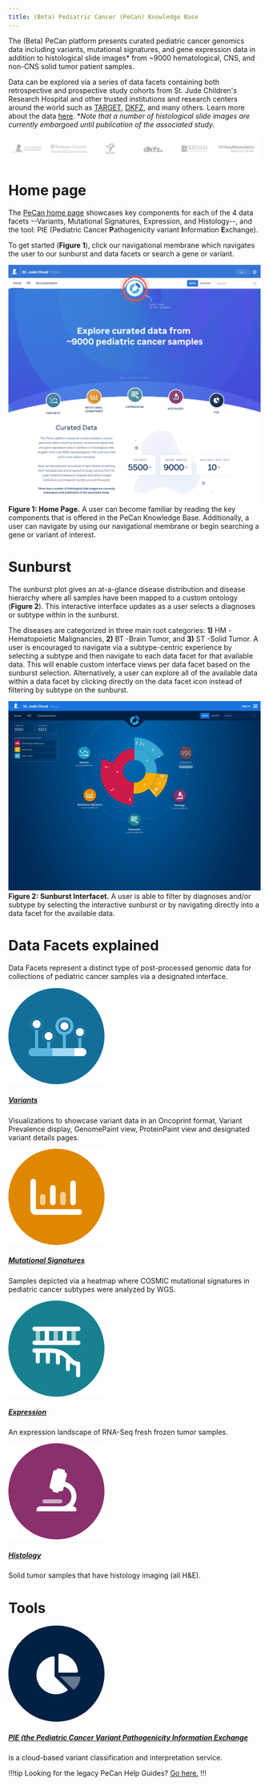 ```yaml
---
title: (Beta) Pediatric Cancer (PeCan) Knowledge Base
---
```


The (Beta) PeCan platform presents curated pediatric cancer genomics data including variants, mutational signatures, and gene expression data in addition to histological slide images* from ~9000 hematological, CNS, and non-CNS solid tumor patient samples. 

Data can be explored via a series of data facets containing both retrospective and prospective study cohorts from St. Jude Children's Research Hospital and other trusted institutions and research centers around the world such as [TARGET](https://ocg.cancer.gov/programs/target), [DKFZ](https://www.dkfz.de/en/index.html), and many others. Learn more about the data [here](https://university.stjude.cloud/docs/pecan/data/).
**Note that a number of histological slide images are currently embargoed until publication of the associated study.*

![](./logos.png)

# Home page
The [PeCan home page](https://pecan.stjude.cloud/) showcases key components for each of the 4 data facets --Variants, Mutational Signatures, Expression, and Histology--, and the tool: PIE (Pediatric Cancer **P**athogenicity variant **I**nformation **E**xchange).

To get started (**Figure 1**), click our navigational membrane which navigates the user to our sunburst and data facets or search a gene or variant.

![](./home.png)
**Figure 1: Home Page.** A user can become familiar by reading the key components that is offered in the PeCan Knowledge Base. Additionally, a user can navigate by using our navigational membrane or begin searching a gene or variant of interest.

# Sunburst
The sunburst plot gives an at-a-glance disease distribution and disease hierarchy where all samples have been mapped to a custom ontology (**Figure 2**).
This interactive interface updates as a user selects a diagnoses or subtype within in the sunburst. 

The diseases are categorized in three main root categories: **1)** HM -Hematopoietic Malignancies, **2)** BT -Brain Tumor, and **3)** ST -Solid Tumor. A user is encouraged to navigate via a subtype-centric experience by selecting a subtype and then navigate to each data facet for that available data. This will enable custom interface views per data facet based on the sunburst selection. Alternatively, a user can explore all of the available data within a data facet by clicking directly on the data facet icon instead of filtering by subtype on the sunburst.

![](./pecan.png)
**Figure 2: Sunburst Interfacet.** A user is able to filter by diagnoses and/or subtype by selecting the interactive sunburst or by navigating directly into a data facet for the available data.


# Data Facets explained
Data Facets represent a distinct type of post-processed genomic data for collections of pediatric cancer samples via a designated interface.

<div class="flex flex-row">
  <div class="pr-8 pt-0 flex-none">
    <a href="https://university.stjude.cloud/docs/pecan/variants/"><img src="variants.svg" alt="Variants"></a>
  </div>
  <div>
    <h5 class="font-bold"><a href="https://university.stjude.cloud/docs/pecan/variants/"class="text-blue-primary">Variants</a></h5>
    <p style="margin-top: 0;">Visualizations to showcase variant data in an Oncoprint format, Variant Prevalence display, GenomePaint view, ProteinPaint view and designated variant details pages.</p>
  </div>
</div>

<div class="flex flex-row">
  <div class="pr-8 pt-0 flex-none">
    <a href="https://university.stjude.cloud/docs/pecan/mut-sigs/"><img src="mutational-signatures.svg" alt="Mutational Signatures"></a>
  </div>
  <div>
    <h5 class="font-bold"><a href="https://university.stjude.cloud/docs/pecan/mut-sigs/"class="text-blue-primary">Mutational Signatures</a></h5>
    <p style="margin-top: 0;">Samples depicted via a heatmap where COSMIC mutational signatures in pediatric cancer subtypes were analyzed by WGS.</p>
  </div>
</div>

<div class="flex flex-row">
  <div class="pr-8 pt-0 flex-none">
    <a href="https://university.stjude.cloud/docs/pecan/expression"><img src="./expression.svg" alt="Expression"></a>
  </div>
  <div>
    <h5 class="font-bold"><a href="https://university.stjude.cloud/docs/pecan/expression/"class="text-blue-primary">Expression</a></h5>
    <p style="margin-top: 0;">An expression landscape of RNA-Seq fresh frozen tumor samples.</p>
  </div>
</div>

<div class="flex flex-row">
  <div class="pr-8 pt-0 flex-none">
    <a href="https://university.stjude.cloud/docs/pecan/histology/"><img src="histology.svg" alt="Histology" ></a>
  </div>
  <div>
    <h5 class="font-bold"><a href="https://university.stjude.cloud/docs/pecan/histology/"class="text-blue-primary">Histology</a></h5>
    <p style="margin-top: 0;">Solid tumor samples that have histology imaging (all H&E).</p>
  </div>
</div>

# Tools


<div class="flex flex-row">
  <div class="pr-8 pt-0 flex-none">
    <a href="https://university.stjude.cloud/docs/pecan/pie/"><img src="pie.svg" alt="PIE"></a>
  </div>
  <div>
    <h5 class="font-bold"><a href="https://university.stjude.cloud/docs/pecan/pie/"class="text-blue-primary">PIE (the <strong>Pe</strong>diatric <strong>Can</strong>cer Variant <strong>P</strong>athogenicity <strong>I</strong>nformation <strong>E</strong>xchange</a></h5>
    <p style="margin-top: 0;">is a cloud-based variant classification and interpretation service.</p>
  </div>
</div>

!!!tip
Looking for the legacy PeCan Help Guides? [Go here.](https://university.stjude.cloud/docs/legacy)
!!!